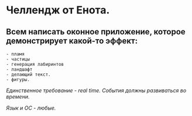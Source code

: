 # Челлендж от Енота.

## Всем написать оконное приложение, которое демонстрирует какой-то эффект:
    - пламя 
    - частицы 
    - генерация лабиринтов 
    - ландшафт 
    - делающий текст.
    - фигуры.

_Единственное требование - real time. События должны развиваться во времени._

_Язык и ОС - любые._
